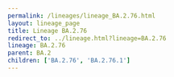 ```yaml
---
permalink: /lineages/lineage_BA.2.76.html
layout: lineage_page
title: Lineage BA.2.76
redirect_to: ../lineage.html?lineage=BA.2.76
lineage: BA.2.76
parent: BA.2
children: ['BA.2.76', 'BA.2.76.1']
---
```

